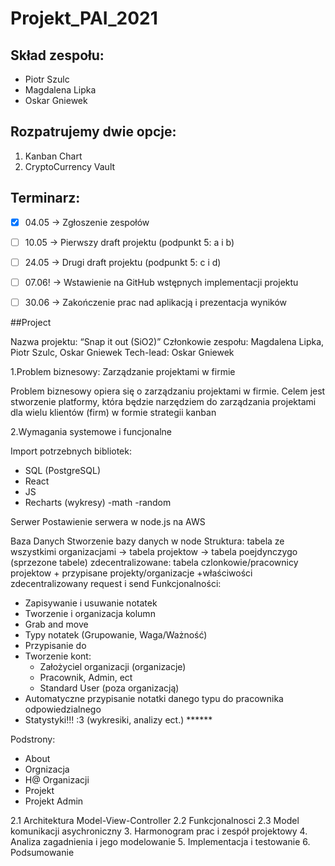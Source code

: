 # Projekt_PAI_2021

## Skład zespołu:
- Piotr Szulc
- Magdalena Lipka
- Oskar Gniewek

## Rozpatrujemy dwie opcje:

1. Kanban Chart
2. CryptoCurrency Vault

## Terminarz:
- [x] 04.05 -> Zgłoszenie zespołów 
- [ ] 10.05 -> Pierwszy draft projektu (podpunkt 5: a i b) 
- [ ] 24.05 -> Drugi draft projektu (podpunkt 5: c i d) 
- [ ] 07.06! -> Wstawienie na GitHub wstępnych implementacji projektu 
- [ ] 30.06 -> Zakończenie prac nad aplikacją i prezentacja wyników


##Project

Nazwa projektu: “Snap it out (SiO2)”
Członkowie zespołu: Magdalena Lipka, Piotr Szulc, Oskar Gniewek
Tech-lead: Oskar Gniewek

1.Problem biznesowy: Zarządzanie projektami w firmie

Problem biznesowy opiera się o zarządzaniu projektami w firmie. Celem jest stworzenie platformy, która będzie narzędziem do zarządzania projektami dla wielu klientów (firm) w formie strategii kanban

2.Wymagania systemowe i funcjonalne

Import potrzebnych bibliotek:
- SQL (PostgreSQL)
- React 
- JS
- Recharts (wykresy)
-math
-random

Serwer
Postawienie serwera w node.js na AWS

Baza Danych
Stworzenie bazy danych w node
Struktura:
tabela ze wszystkimi organizacjami -> tabela projektow -> tabela poejdynczygo (sprzezone tabele)
zdecentralizowane:
tabela czlonkowie/pracownicy projektow + przypisane projekty/organizacje +właściwości
zdecentralizowany request i send
Funkcjonalności:
- Zapisywanie i usuwanie notatek
- Tworzenie i organizacja kolumn
- Grab and move
- Typy notatek (Grupowanie, Waga/Ważność)
- Przypisanie do 
- Tworzenie kont:
	- Założyciel organizacji (organizacje)
	- Pracownik, Admin, ect
	- Standard User (poza organizacją)
- Automatyczne przypisanie notatki danego typu do pracownika odpowiedzialnego
- Statystyki!!! :3 (wykresiki, analizy ect.) ******

Podstrony:
- About
- Orgnizacja
- H@ Organizacji
- Projekt
- Projekt Admin

2.1 Architektura Model-View-Controller
2.2 Funkcjonalnosci
2.3 Model komunikacji asychroniczny
3. Harmonogram prac i zespół projektowy
4. Analiza zagadnienia i jego modelowanie
5. Implementacja i testowanie
6. Podsumowanie


